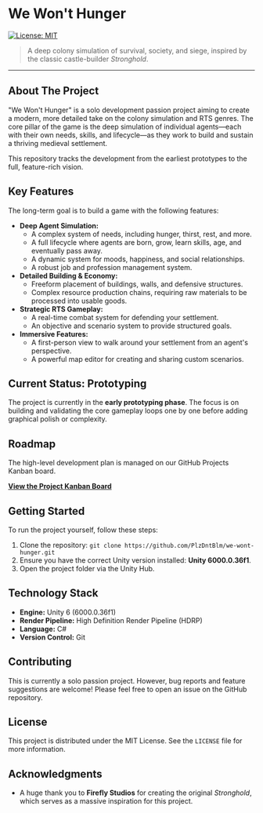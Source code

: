 # We Won't Hunger

[![License: MIT](https://img.shields.io/badge/License-MIT-yellow.svg)](https://opensource.org/licenses/MIT)

> A deep colony simulation of survival, society, and siege, inspired by the classic castle-builder *Stronghold*.

---

## About The Project

"We Won't Hunger" is a solo development passion project aiming to create a modern, more detailed take on the colony simulation and RTS genres. The core pillar of the game is the deep simulation of individual agents—each with their own needs, skills, and lifecycle—as they work to build and sustain a thriving medieval settlement.

This repository tracks the development from the earliest prototypes to the full, feature-rich vision.

## Key Features

The long-term goal is to build a game with the following features:

* **Deep Agent Simulation:**
    * A complex system of needs, including hunger, thirst, rest, and more.
    * A full lifecycle where agents are born, grow, learn skills, age, and eventually pass away.
    * A dynamic system for moods, happiness, and social relationships.
    * A robust job and profession management system.
* **Detailed Building & Economy:**
    * Freeform placement of buildings, walls, and defensive structures.
    * Complex resource production chains, requiring raw materials to be processed into usable goods.
* **Strategic RTS Gameplay:**
    * A real-time combat system for defending your settlement.
    * An objective and scenario system to provide structured goals.
* **Immersive Features:**
    * A first-person view to walk around your settlement from an agent's perspective.
    * A powerful map editor for creating and sharing custom scenarios.

## Current Status: Prototyping

The project is currently in the **early prototyping phase**. The focus is on building and validating the core gameplay loops one by one before adding graphical polish or complexity.

## Roadmap

The high-level development plan is managed on our GitHub Projects Kanban board.

**[View the Project Kanban Board](https://github.com/PlzDntBlm/we-wont-hunger/projects)**

## Getting Started

To run the project yourself, follow these steps:

1.  Clone the repository: `git clone https://github.com/PlzDntBlm/we-wont-hunger.git`
2.  Ensure you have the correct Unity version installed: **Unity 6000.0.36f1**.
3.  Open the project folder via the Unity Hub.

## Technology Stack

* **Engine:** Unity 6 (6000.0.36f1)
* **Render Pipeline:** High Definition Render Pipeline (HDRP)
* **Language:** C#
* **Version Control:** Git

## Contributing

This is currently a solo passion project. However, bug reports and feature suggestions are welcome! Please feel free to open an issue on the GitHub repository.

## License

This project is distributed under the MIT License. See the `LICENSE` file for more information.

## Acknowledgments

* A huge thank you to **Firefly Studios** for creating the original *Stronghold*, which serves as a massive inspiration for this project.